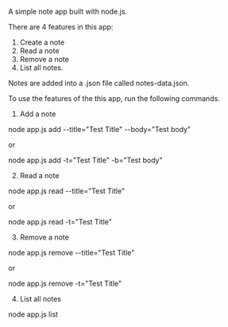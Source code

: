 A simple note app built with node.js.

There are 4 features in this app:

1) Create a note
2) Read a note
3) Remove a note
4) List all notes.

Notes are added into a .json file called notes-data.json. 

To use the features of the this app, run the following commands.

1) Add a note

node app.js add --title="Test Title" --body="Test body"

or

node app.js add -t="Test Title" -b="Test body"

2) Read a note

node app.js read --title="Test Title"

or 

node app.js read -t="Test Title"

3) Remove a note

node app.js remove --title="Test Title"

or 

node app.js remove -t="Test Title"

4) List all notes

node app.js list
